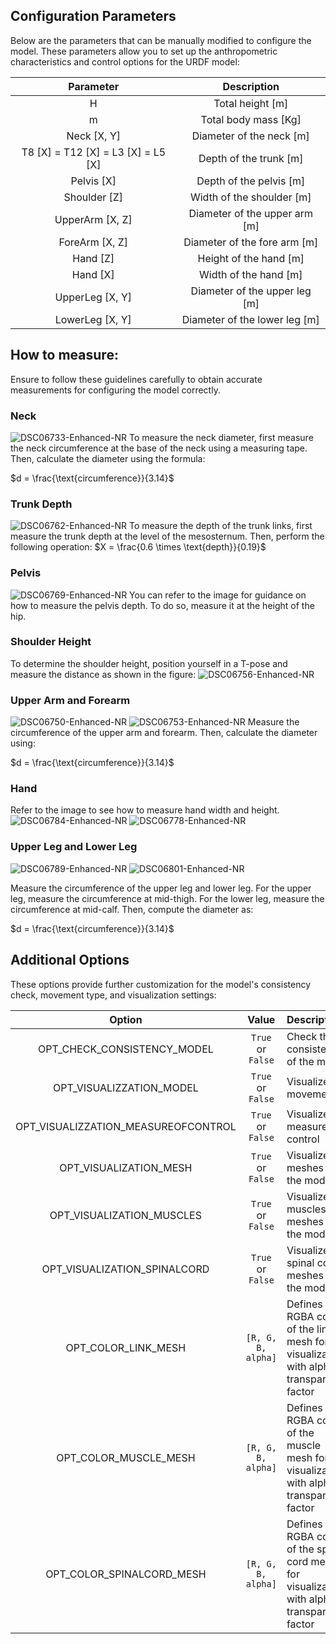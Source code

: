    
## Configuration Parameters

Below are the parameters that can be manually modified to configure the model. These parameters allow you to set up the anthropometric characteristics and control options for the URDF model:
<div align="center">
   
| Parameter        | Description                                                                                                                                 |  
|:----------------:|:-------------------------------------------------------------------------------------------------------------------------------------------:|
| H                | Total height [m]                                                                                             |
| m                | Total body mass [Kg]                                                                                         |
| Neck [X, Y]         | Diameter of the neck [m]                                                                                                                        |
| T8 [X] = T12 [X] =  L3 [X] =  L5 [X] | Depth of the trunk [m]                                                                                                                  |
| Pelvis [X]       | Depth of the pelvis [m]                                                                                                                      |
| Shoulder [Z]  | Width of the shoulder [m]                                                                                                                       |
| UpperArm [X, Z]  | Diameter of the upper arm [m]                                                                                                                   |
| ForeArm [X, Z]   | Diameter of the fore arm [m]                                                                                                                 |
| Hand [Z]         | Height of the hand [m]                                                                                                                          |
| Hand [X]         | Width of the hand [m]                                                                                                                         |
| UpperLeg [X, Y]  | Diameter of the upper leg [m]                                                                                                                 |
| LowerLeg  [X, Y] | Diameter of the lower leg [m]                                                                                                                 |

</div>


## How to measure:
Ensure to follow these guidelines carefully to obtain accurate measurements for configuring the model correctly.

### Neck
![DSC06733-Enhanced-NR](https://github.com/user-attachments/assets/462c778c-62e2-423c-a258-e70337086599)
To measure the neck diameter, first measure the neck circumference at the base of the neck using a measuring tape. Then, calculate the diameter using the formula:

$d = \frac{\text{circumference}}{3.14}$

### Trunk Depth
![DSC06762-Enhanced-NR](https://github.com/user-attachments/assets/46ca71b0-409a-4279-a8f5-2e8e66544773)
To measure the depth of the trunk links, first measure the trunk depth at the level of the mesosternum. Then, perform the following operation:
$X = \frac{0.6 \times \text{depth}}{0.19}$

### Pelvis
![DSC06769-Enhanced-NR](https://github.com/user-attachments/assets/a9af5a2a-f6b5-4f4f-93b6-fa03a7ec48cc)
You can refer to the image for guidance on how to measure the pelvis depth. To do so, measure it at the height of the hip.

### Shoulder Height
To determine the shoulder height, position yourself in a T-pose and measure the distance as shown in the figure:
![DSC06756-Enhanced-NR](https://github.com/user-attachments/assets/c352de44-5d55-4d0b-9ce6-c49a2368474b)


### Upper Arm and Forearm
![DSC06750-Enhanced-NR](https://github.com/user-attachments/assets/4502fff4-948d-4b0e-8547-cd14a8d4e6cd)
![DSC06753-Enhanced-NR](https://github.com/user-attachments/assets/175b7286-d4e3-44ad-b1a0-5e343a70213c)
Measure the circumference of the upper arm and forearm. Then, calculate the diameter using:

$d = \frac{\text{circumference}}{3.14}$

### Hand
Refer to the image to see how to measure hand width and height.
![DSC06784-Enhanced-NR](https://github.com/user-attachments/assets/9f9dc0c3-941d-44cf-b2b7-41a428d54aa8)
![DSC06778-Enhanced-NR](https://github.com/user-attachments/assets/cfa03a50-a5d5-4a78-9136-43bdddaedb8d)


### Upper Leg and Lower Leg
![DSC06789-Enhanced-NR](https://github.com/user-attachments/assets/4bb6365b-5f1c-4c9a-be70-114835850823)
![DSC06801-Enhanced-NR](https://github.com/user-attachments/assets/eae2b492-dcbd-43c2-9ae4-0c7a64c47d70)

Measure the circumference of the upper leg and lower leg. For the upper leg, measure the circumference at mid-thigh. For the lower leg, measure the circumference at mid-calf. Then, compute the diameter as:

$d = \frac{\text{circumference}}{3.14}$



## Additional Options

These options provide further customization for the model's consistency check, movement type, and visualization settings:
<div align="center">
   
| Option                              | Value               | Description                                                  |
|:-----------------------------------:|:-------------------:|:-------------------------------------------------------------|
| OPT_CHECK_CONSISTENCY_MODEL         | `True` or `False`   | Check the consistency of the model                         |
| OPT_VISUALIZZATION_MODEL            | `True` or `False`   | Visualize the movement                                      |
| OPT_VISUALIZZATION_MEASUREOFCONTROL | `True` or `False`   | Visualize the measure of control                           |
| OPT_VISUALIZATION_MESH | `True` or `False`   | Visualize the meshes of the model                           |
| OPT_VISUALIZATION_MUSCLES | `True` or `False`   | Visualize the muscles meshes of the model                           |
| OPT_VISUALIZATION_SPINALCORD | `True` or `False`   | Visualize the spinal cord meshes of the model                           |
| OPT_COLOR_LINK_MESH                 | `[R, G, B, alpha]`  | Defines the RGBA color of the link mesh for visualization, with alpha transparency factor   |
| OPT_COLOR_MUSCLE_MESH               | `[R, G, B, alpha]`  | Defines the RGBA color of the muscle mesh for visualization, with alpha transparency factor  |
| OPT_COLOR_SPINALCORD_MESH               | `[R, G, B, alpha]`  | Defines the RGBA color of the spinal cord mesh for visualization, with alpha transparency factor  |



</div>


